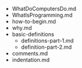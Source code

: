 - WhatDoComputersDo.md
- WhatIsProgramming.md
- how-to-begin.md
- why.md	
- basic-definitions
 	- definitions-part-1.md
 	- definition-part-2.md
- comments.md
- indentation.md
